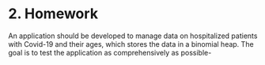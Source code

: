 # 2. Homework
An application should be developed to manage data on hospitalized patients with Covid-19 and their ages, which stores the data in a binomial heap. The goal is to test the application as comprehensively as possible-
